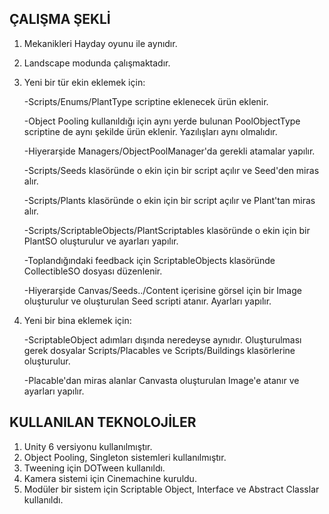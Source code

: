 ## ÇALIŞMA ŞEKLİ
1. Mekanikleri Hayday oyunu ile aynıdır.
2. Landscape modunda çalışmaktadır.
3. Yeni bir tür ekin eklemek için:
   
   -Scripts/Enums/PlantType scriptine eklenecek ürün eklenir.
   
   -Object Pooling kullanıldığı için aynı yerde bulunan PoolObjectType scriptine de aynı şekilde ürün eklenir. Yazılışları aynı olmalıdır.
   
   -Hiyerarşide Managers/ObjectPoolManager'da gerekli atamalar yapılır.
   
   -Scripts/Seeds klasöründe o ekin için bir script açılır ve Seed'den miras alır.
   
   -Scripts/Plants klasöründe o ekin için bir script açılır ve Plant'tan miras alır.
   
   -Scripts/ScriptableObjects/PlantScriptables klasöründe o ekin için bir PlantSO oluşturulur ve ayarları yapılır.
   
   -Toplandığındaki feedback için ScriptableObjects klasöründe CollectibleSO dosyası düzenlenir.
   
   -Hiyerarşide Canvas/Seeds../Content içerisine görsel için bir Image oluşturulur ve oluşturulan Seed scripti atanır. Ayarları yapılır.

4. Yeni bir bina eklemek için:

   -ScriptableObject adımları dışında neredeyse aynıdır. Oluşturulması gerek dosyalar Scripts/Placables ve Scripts/Buildings klasörlerine oluşturulur.
   
   -Placable'dan miras alanlar Canvasta oluşturulan Image'e atanır ve ayarları yapılır.

## KULLANILAN TEKNOLOJİLER
1. Unity 6 versiyonu kullanılmıştır.
2. Object Pooling, Singleton sistemleri kullanılmıştır.
3. Tweening için DOTween kullanıldı.
4. Kamera sistemi için Cinemachine kuruldu.
5. Modüler bir sistem için Scriptable Object, Interface ve Abstract Classlar kullanıldı.

